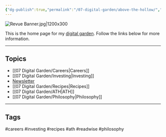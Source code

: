 ```yaml
---
{"dg-publish":true,"permalink":"/07-digital-garden/above-the-hollow/","tags":["gardenEntry"],"updated":"2025-04-05T11:14:08.075-07:00"}
---
```


![Revue Banner.jpg|1200x300](/img/user/06%20Utilities/Attachments/Revue%20Banner.jpg)

This is the home page for my [digital garden](https://cagrimmett.com/ideas/2020/11/08/what-are-digital-gardens/). Follow the links below for more information.

---
## Topics

- [[07 Digital Garden/Careers\|Careers]]
- [[07 Digital Garden/Investing\|Investing]]
- [Newsletter](https://abovethehollow.beehiiv.com/)
- [[07 Digital Garden/Recipes\|Recipes]]
- [[07 Digital Garden/ATH\|ATH]]
- [[07 Digital Garden/Philosophy\|Philosophy]]

---
## Tags

#careers #investing #recipes #ath #readwise #philosophy 